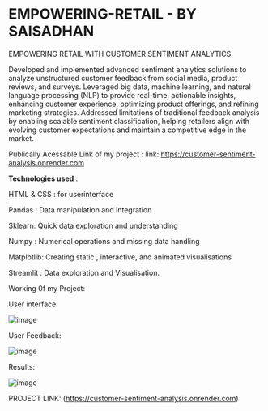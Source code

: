 # EMPOWERING-RETAIL - BY SAISADHAN
EMPOWERING RETAIL WITH  CUSTOMER SENTIMENT ANALYTICS 

Developed and implemented advanced sentiment analytics solutions to analyze unstructured customer feedback from social media, product reviews, and surveys. Leveraged big data, machine learning, and natural language processing (NLP) to provide real-time, actionable insights, enhancing customer experience, optimizing product offerings, and refining marketing strategies. Addressed limitations of traditional feedback analysis by enabling scalable sentiment classification, helping retailers align with evolving customer expectations and maintain a competitive edge in the market.

Publically Acessable Link of my project :
link: https://customer-sentiment-analysis.onrender.com

**Technologies used** :

HTML & CSS :     for userinterface

Pandas :         Data manipulation and integration 

Sklearn:         Quick data exploration and understanding 

Numpy :          Numerical operations and missing data handling

Matplotlib:      Creating static , interactive, and animated visualisations 

Streamlit :      Data exploration and Visualisation.

Working 0f my Project:

User interface:

![image](https://github.com/user-attachments/assets/30c23552-0129-4002-92e4-9aeb50b2c589)

User Feedback:

![image](https://github.com/user-attachments/assets/f277d3b3-8fcb-416d-8e3e-86a8d0329cc6)

Results:

![image](https://github.com/user-attachments/assets/e9b0b5cc-d002-470f-b85a-eda27e782797)

PROJECT LINK:
(https://customer-sentiment-analysis.onrender.com)

